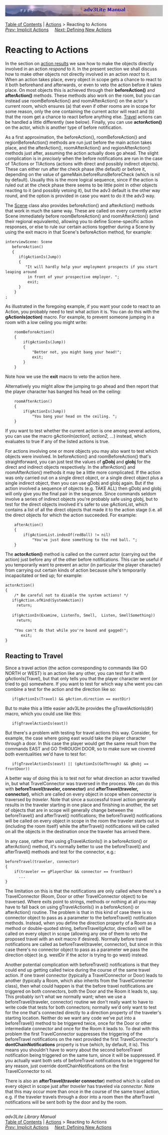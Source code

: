 ![](topbar.jpg)

[Table of Contents](toc.htm) \| [Actions](action.htm) \> Reacting to
Actions  
[*Prev:* Implicit Actions](implicit.htm)     [*Next:* Defining New
Actions](define.htm)    

# Reacting to Actions

In the section on [action results](actres.htm) we saw how to make the
objects directly involved in an action *respond* to it. In the present
section we shall discuss how to make other objects not directly involved
in an action *react* to it. When an action takes place, every object in
scope gets a chance to react to it both beforehand and afterwards, or
even to veto the action before it takes place. On most objects this is
achieved through their **beforeAction()** and **afterAction()** methods.
These methods also work on the room, but you can instead use
roomBeforeAction() and roomAfterAction() on the actor's current room,
which ensures (a) that even if other rooms are in scope for some reason,
only the one containing the current actor will react and (b) that the
room get a chance to react before anything else. [Travel](#travel)
actions can be handled a little differently (see below). Finally, you
can use **actorAction()** on the actor, which is another type of before
notification.

As a first approximation, the beforeAction(), roomBeforeAction() and
regionBeforeAction() methods are run just before the main action takes
place, and the afterAction(), roomAfterAction() and regionAfterAction()
methods just after, assuming the action actually does go ahead. The
slight complication is in *precisely* when the before notifications are
run in the case of TActions or TIActions (actions with direct and
possibly indirect objects). These can either run after the check phase
(the default) or before it, depending on the value of
gameMain.beforeRunsBeforeCheck (which is nil by default). Usually this
is the more logical sequence, since if the action is ruled out at the
check phase there seems to be little point in other objects reacting to
it (and possibly vetoing it), but the adv3 default is the other way
round, and the option is provided in case you want to do it the adv3
way.

The [Scene](scene.htm) class also provides beforeAction() and
afterAction() methods that work in much the same way. These are called
on every currently active Scene immediately before roomBeforeAction()
and roomAfterAction() (and their regional equivalents), allowing you to
define Scene-specific action responses, or else to rule our certain
actions together during a Scene by using the exit macro in that Scene's
beforeAction method, for example:

    interviewScene: Scene
       beforeAction()
       {
          if(gActionIs(Jump))
          {
             "It will hardly help your employment prospects if you start leaping around
              in front of your prospective employer. ";
              exit;
          }
        }
    ;    

As illustrated in the foregoing example, if you want your code to react
to an Action, you probably need to test what action it is. You can do
this with the **gActionIs(*action*)** macro. For example, to prevent
someone jumping in a room with a low ceiling you might write:

        roomBeforeAction()
        {
            if(gActionIs(Jump))
            {
                "Better not, you might bang your head!";
                exit;
            }
        }

Note how we use the **exit** macro to veto the action here.

Alternatively you might allow the jumping to go ahead and then report
that the player character has banged his head on the ceiling:

        roomAfterAction()
        {
            if(gActionIs(Jump))
                "You bang your head on the ceiling. ";
        }

If you want to test whether the current action is one among several
actions, you can use the macro gActionIn(*action1, action2, ...*)
instead, which evaluates to true if any of the listed actions is true.

For actions involving one or more objects you may also want to test
which objects were involved. In beforeAction() and roomBeforeAction()
that's straightforward, you can just test the values of **gDobj** and
**gIobj** for the direct and indirect objects respectively. In the
afterAction() and roomAfterAction() methods it may be a little more
complicated. If the action was only carried out on a single direct
object, or a single direct object plus a single indirect object, then
you can use gDobj and gIobj again. But if the action involved a sequence
of objects (e.g. TAKE ALL) then gDobj and gIobj will only give you the
final pair in the sequence. Since commands seldom involve a series of
indirect objects you're probably safe using gIobj, but to test for the
direct objects involved it's safer to use gActionList, which contains a
list of all the direct objects that made it to the action stage (i.e.
all the direct objects for which the action succeeded. For example:

        afterAction()
        {
            if(gActionList.indexOf(redBall) != nil)
                "You've just done something to the red ball. ";
        }

The **actorAction()** method is called on the current actor (carrying
out the action) just before any of the other before notifications. This
can be useful if you temporarily want to prevent an actor (in particular
the player character) from carrying out certain kinds of action because
s/he's temporarily incapacitated or tied up; for example:

    actorAction()
    {
        /* Be careful not to disable the system actions! */
       if(gAction.ofKind(SystemAction))
         return;
         
       if(gActionIn(Examine, ListenTo, Smell,  Listen, SmellSomething))
         return;

        "You can't do that while you're bound and gagged!";
           exit;   
    } 

  

## Reacting to Travel

Since a travel action (the action corresponding to commands like GO
NORTH or WEST) is an action like any other, you can test for it with
gActionIs(Travel), but that only tells you that the player character
went (or tried to go) somewhere. If you want to test for which way s/he
went you can combine a test for the action and the direction like so:

       if(gActionIs(Travel) && gAction.direction == eastDir)

But to make this a little easier adv3Lite provides the
gTravelActionIs(dir) macro, which you could use like this:

       if(gTravelActionIs(east))

But there's a problem with testing for travel actions this way.
Consider, for example, the case where going east would take the player
character through a door. In this case the player would get the same
result from the commands EAST and GO THROUGH DOOR, so to make sure we
covered both eventualities we'd have to test for:

       if(gTravelActionIs(east) || (gActionIs(GoThrough) && gDobj == frontDoor))

A better way of doing this is to test not for what direction an actor
travelled in, but what TravelConnector was traversed in the process. We
can do this with **beforeTravel(traveler, connector)** and
**afterTravel(traveler, connector)**, which are called on every object
in scope when *connector* is traversed by *traveler*. Note that since a
successful travel action generally results in the traveler starting in
one place and finishing in another, the set of objects that are in scope
will generally change between the beforeTravel() and afterTravel()
notifications; the beforeTravel() notifications will be called on every
object in scope in the room the traveler starts out in (including the
room itself) while the afterTravel() notifications will be called on all
the objects in the destination once the traveler has arrived there.

In any case, rather than using gTravelActionIs() in a beforeAction() or
afterAction() method, it's normally better to use the beforeTravel() and
afterTravel() methods and test for the connector, e.g.:

    beforeTravel(traveler, connector)
    {
        if(traveler == gPlayerChar && connector == frontDoor)
          ...
    }

The limitation on this is that the notifications are only called where
there's a TravelConnector (Room, Door or other TravelConnector object)
to be traversed. Where exits point to strings, methods or nothing at all
you may have to fall back on using gTravelActionIs() in a beforeAction()
or afterAction() routine. The problem is that in this kind of case there
is no connector object to pass as a parameter to the beforeTravel()
notification methods. Instead, when you define the direction property of
a Room as a method or double-quoted string, beforeTravel(gActor,
direction) will be called on every object in scope (allowing any one of
them to veto the proposed travel with an exit macro if desired).
Normally before travel notifications are called as
beforeTravel(traveler, connector), but since in this case there's no
connector object to pass as a parameter we pass the direction object
(e.g. westDir if the actor is trying to go west) instead.

Another potential complication with beforeTravel() notifications is that
they could end up getting called twice during the course of the same
travel action. If one travel connector (typically a TravelConnector or
Door) leads to another (typically a Room, which also inherits from the
TravelConnector class), then what could happen is that the before travel
notifications are triggered on both connectors, both the Door and the
Room it leads to, say. This probably isn't what we normally want; when
we use a beforeTravel(traveler, connector) routine we don't really want
to have to write code that tests for both connectors; normally we'd only
want to test for the one that's connected directly to a direction
property of the traveler's starting location. Neither do we want any
code we've put into a beforeTravel() method to be triggered twice, once
for the Door or other intermediate connector and once for the Room it
leads to. To deal with this problem the first TravelConnector suppresses
the triggering of the beforeTravel notifications on the next provided
the first TravelConnector's **dontChainNotifications** property is true
(which, by default, it is). This means you shouldn't have to worry about
the second beforeTravel notification being triggered on the same turn,
since it will be suppressed. If you actually want both sets of
beforeTravel notifications to be triggered for any reason, just override
dontChainNotifications on the first TravelConnector to nil.

There is also an **afterTravel(traveler connector**) method which is
called on every object in scope just after *traveler* has traveled via
*connector*. Note that this may occur more than once in the course of
the same travel action, e.g. if the traveler travels through a door into
a room then the afterTravel notifications will be sent both by the door
and by the room.

------------------------------------------------------------------------

*adv3Lite Library Manual*  
[Table of Contents](toc.htm) \| [Actions](action.htm) \> Reacting to
Actions  
[*Prev:* Implicit Actions](implicit.htm)     [*Next:* Defining New
Actions](define.htm)    
